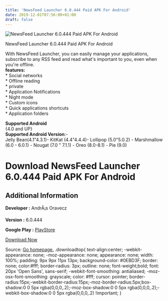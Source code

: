 ```yaml
---
title: 'NewsFeed Launcher 6.0.444 Paid APK For Android'
date: 2019-12-01T07:56:00+01:00
draft: false
---
```


![NewsFeed Launcher 6.0.444 Paid APK For Android](https://i0.wp.com/apkhome.net/wp-content/uploads/2019/11/NewsFeed-Launcher-6.0.444-Paid.png "NewsFeed Launcher 6.0.444 Paid APK For Android")

  

NewsFeed Launcher 6.0.444 Paid APK For Android

With NewsFeed Launcher, you can easily manage your applications, subscribe to any RSS feed and read what's important to you, even when you're offline.  
**features:**  
\* Social networks  
\* Offline reading  
\* private  
\* Application Notifications  
\* Night mode  
\* Custom icons  
\* Quick applications shortcuts  
\* Application folders

**Supported Android**  
{4.0 and UP}  
**Supported Android Version**:-  
Jelly Bean(4.1"4.3.1)- KitKat (4.4"4.4.4)- Lollipop (5.0"5.0.2) - Marshmallow (6.0 - 6.0.1) - Nougat (7.0 " 7.1.1) - Oreo (8.0-8.1) - Pie (9.0)

Download NewsFeed Launcher 6.0.444 Paid APK For Android
=======================================================

Additional Information
----------------------

**Developer :** AndrÃ¡s Oravecz

**Version :** 6.0.444

**Google Play :** [PlayStore](https://play.google.com/store/apps/details?id=hu.oandras.newsfeedlauncher&hl=en)

  

[Download Now](https://store4app.co/post/newsfeed-launcher-6-0-444-paid-apk-for-android_1575131756)

  
Source: [Go homepage.](https://store4app.co/post/newsfeed-launcher-6-0-444-paid-apk-for-android_1575131756) .downloadtop{ text-align:center; -webkit-appearance: none; -moz-appearance: none; appearance: none; width: 100%; padding: 9px 9px 11px 13px; background-color: #0EBD3F; border: none; color:#fff; border-radius: 3px; outline: none; font-weight;bold; font: 20px 'Open Sans', sans-serif; -webkit-font-smoothing: antialiased; -moz-osx-font-smoothing: grayscale; color: #fff; cursor: pointer; border-radius:15px;-webkit-border-radius:15px;-moz-border-radius:5px;box-shadow:0 0 5px rgba(0,0,0,.2);-moz-box-shadow:0 0 5px rgba(0,0,0,.2);-webkit-box-shadow:0 0 5px rgba(0,0,0,.2) !important; }